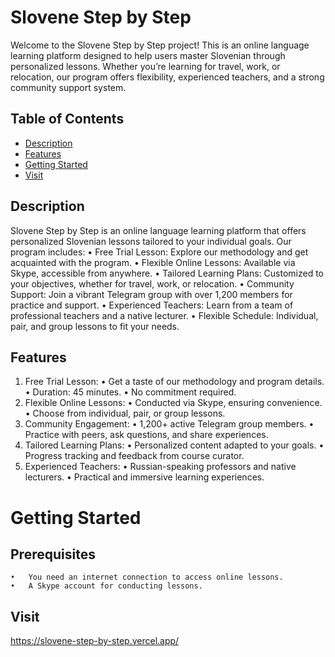 # Slovene Step by Step

Welcome to the Slovene Step by Step project! This is an online language learning platform designed to help users master Slovenian through personalized lessons. Whether you’re learning for travel, work, or relocation, our program offers flexibility, experienced teachers, and a strong community support system.

## Table of Contents

- [Description](#description)
- [Features](#features)
- [Getting Started](#getting-started)
- [Visit](#visit)

## Description

Slovene Step by Step is an online language learning platform that offers personalized Slovenian lessons tailored to your individual goals. Our program includes:
• Free Trial Lesson: Explore our methodology and get acquainted with the program.
• Flexible Online Lessons: Available via Skype, accessible from anywhere.
• Tailored Learning Plans: Customized to your objectives, whether for travel, work, or relocation.
• Community Support: Join a vibrant Telegram group with over 1,200 members for practice and support.
• Experienced Teachers: Learn from a team of professional teachers and a native lecturer.
• Flexible Schedule: Individual, pair, and group lessons to fit your needs.

## Features

1. Free Trial Lesson:
   • Get a taste of our methodology and program details.
   • Duration: 45 minutes.
   • No commitment required.
2. Flexible Online Lessons:
   • Conducted via Skype, ensuring convenience.
   • Choose from individual, pair, or group lessons.
3. Community Engagement:
   • 1,200+ active Telegram group members.
   • Practice with peers, ask questions, and share experiences.
4. Tailored Learning Plans:
   • Personalized content adapted to your goals.
   • Progress tracking and feedback from course curator.
5. Experienced Teachers:
   • Russian-speaking professors and native lecturers.
   • Practical and immersive learning experiences.

# Getting Started

## Prerequisites

    •	You need an internet connection to access online lessons.
    •	A Skype account for conducting lessons.

## Visit

https://slovene-step-by-step.vercel.app/
